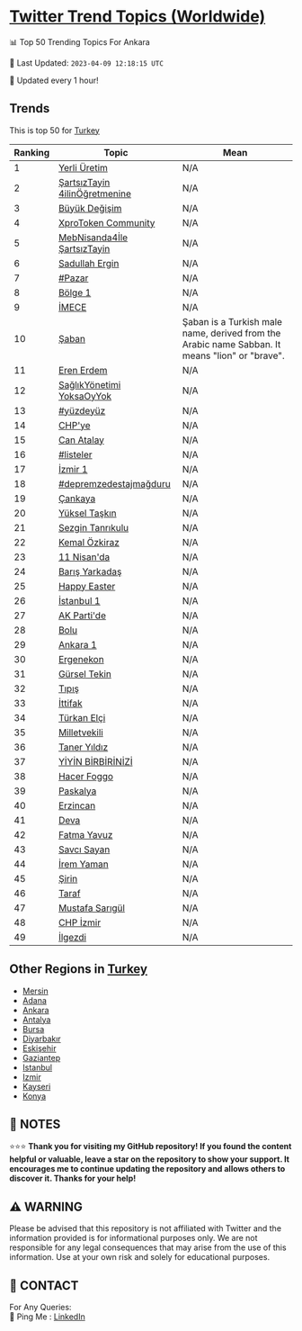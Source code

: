 [Twitter Trend Topics (Worldwide)](https://github.com/ErcinDedeoglu/Twitter-Trend-Topics)
==========


📊 Top 50 Trending Topics For Ankara

📆 Last Updated: `2023-04-09 12:18:15 UTC`

🔧 Updated every 1 hour!


## Trends

This is top 50 for [Turkey](</Turkey>)

| Ranking | Topic | Mean |
| ------- | ------------ | ------------ |
| 1 | [Yerli Üretim](http://twitter.com/search?q=Yerli+%c3%9cretim) | N/A |
| 2 | [ŞartsızTayin 4ilinÖğretmenine](http://twitter.com/search?q=%c5%9earts%c4%b1zTayin+4ilin%c3%96%c4%9fretmenine) | N/A |
| 3 | [Büyük Değişim](http://twitter.com/search?q=B%c3%bcy%c3%bck+De%c4%9fi%c5%9fim) | N/A |
| 4 | [XproToken Community](http://twitter.com/search?q=XproToken+Community) | N/A |
| 5 | [MebNisanda4İle ŞartsızTayin](http://twitter.com/search?q=MebNisanda4%c4%b0le+%c5%9earts%c4%b1zTayin) | N/A |
| 6 | [Sadullah Ergin](http://twitter.com/search?q=Sadullah+Ergin) | N/A |
| 7 | [#Pazar](http://twitter.com/search?q=%23Pazar) | N/A |
| 8 | [Bölge 1](http://twitter.com/search?q=B%c3%b6lge+1) | N/A |
| 9 | [İMECE](http://twitter.com/search?q=%c4%b0MECE) | N/A |
| 10 | [Şaban](http://twitter.com/search?q=%c5%9eaban) | Şaban is a Turkish male name, derived from the Arabic name Sabban. It means "lion" or "brave". |
| 11 | [Eren Erdem](http://twitter.com/search?q=Eren+Erdem) | N/A |
| 12 | [SağlıkYönetimi YoksaOyYok](http://twitter.com/search?q=Sa%c4%9fl%c4%b1kY%c3%b6netimi+YoksaOyYok) | N/A |
| 13 | [#yüzdeyüz](http://twitter.com/search?q=%23y%c3%bczdey%c3%bcz) | N/A |
| 14 | [CHP'ye](http://twitter.com/search?q=CHP%27ye) | N/A |
| 15 | [Can Atalay](http://twitter.com/search?q=Can+Atalay) | N/A |
| 16 | [#listeler](http://twitter.com/search?q=%23listeler) | N/A |
| 17 | [İzmir 1](http://twitter.com/search?q=%c4%b0zmir+1) | N/A |
| 18 | [#depremzedestajmağduru](http://twitter.com/search?q=%23depremzedestajma%c4%9fduru) | N/A |
| 19 | [Çankaya](http://twitter.com/search?q=%c3%87ankaya) | N/A |
| 20 | [Yüksel Taşkın](http://twitter.com/search?q=Y%c3%bcksel+Ta%c5%9fk%c4%b1n) | N/A |
| 21 | [Sezgin Tanrıkulu](http://twitter.com/search?q=Sezgin+Tanr%c4%b1kulu) | N/A |
| 22 | [Kemal Özkiraz](http://twitter.com/search?q=Kemal+%c3%96zkiraz) | N/A |
| 23 | [11 Nisan'da](http://twitter.com/search?q=11+Nisan%27da) | N/A |
| 24 | [Barış Yarkadaş](http://twitter.com/search?q=Bar%c4%b1%c5%9f+Yarkada%c5%9f) | N/A |
| 25 | [Happy Easter](http://twitter.com/search?q=Happy+Easter) | N/A |
| 26 | [İstanbul 1](http://twitter.com/search?q=%c4%b0stanbul+1) | N/A |
| 27 | [AK Parti'de](http://twitter.com/search?q=AK+Parti%27de) | N/A |
| 28 | [Bolu](http://twitter.com/search?q=Bolu) | N/A |
| 29 | [Ankara 1](http://twitter.com/search?q=Ankara+1) | N/A |
| 30 | [Ergenekon](http://twitter.com/search?q=Ergenekon) | N/A |
| 31 | [Gürsel Tekin](http://twitter.com/search?q=G%c3%bcrsel+Tekin) | N/A |
| 32 | [Tıpış](http://twitter.com/search?q=T%c4%b1p%c4%b1%c5%9f) | N/A |
| 33 | [İttifak](http://twitter.com/search?q=%c4%b0ttifak) | N/A |
| 34 | [Türkan Elçi](http://twitter.com/search?q=T%c3%bcrkan+El%c3%a7i) | N/A |
| 35 | [Milletvekili](http://twitter.com/search?q=Milletvekili) | N/A |
| 36 | [Taner Yıldız](http://twitter.com/search?q=Taner+Y%c4%b1ld%c4%b1z) | N/A |
| 37 | [YİYİN BİRBİRİNİZİ](http://twitter.com/search?q=Y%c4%b0Y%c4%b0N+B%c4%b0RB%c4%b0R%c4%b0N%c4%b0Z%c4%b0) | N/A |
| 38 | [Hacer Foggo](http://twitter.com/search?q=Hacer+Foggo) | N/A |
| 39 | [Paskalya](http://twitter.com/search?q=Paskalya) | N/A |
| 40 | [Erzincan](http://twitter.com/search?q=Erzincan) | N/A |
| 41 | [Deva](http://twitter.com/search?q=Deva) | N/A |
| 42 | [Fatma Yavuz](http://twitter.com/search?q=Fatma+Yavuz) | N/A |
| 43 | [Savcı Sayan](http://twitter.com/search?q=Savc%c4%b1+Sayan) | N/A |
| 44 | [İrem Yaman](http://twitter.com/search?q=%c4%b0rem+Yaman) | N/A |
| 45 | [Şirin](http://twitter.com/search?q=%c5%9eirin) | N/A |
| 46 | [Taraf](http://twitter.com/search?q=Taraf) | N/A |
| 47 | [Mustafa Sarıgül](http://twitter.com/search?q=Mustafa+Sar%c4%b1g%c3%bcl) | N/A |
| 48 | [CHP İzmir](http://twitter.com/search?q=CHP+%c4%b0zmir) | N/A |
| 49 | [İlgezdi](http://twitter.com/search?q=%c4%b0lgezdi) | N/A |



## Other Regions in [Turkey](</Turkey>)

* [Mersin](</Turkey/Mersin.md>)
* [Adana](</Turkey/Adana.md>)
* [Ankara](</Turkey/Ankara.md>)
* [Antalya](</Turkey/Antalya.md>)
* [Bursa](</Turkey/Bursa.md>)
* [Diyarbakır](</Turkey/Diyarbakır.md>)
* [Eskişehir](</Turkey/Eskişehir.md>)
* [Gaziantep](</Turkey/Gaziantep.md>)
* [Istanbul](</Turkey/Istanbul.md>)
* [Izmir](</Turkey/Izmir.md>)
* [Kayseri](</Turkey/Kayseri.md>)
* [Konya](</Turkey/Konya.md>)



## 📝 NOTES

⭐⭐⭐ **Thank you for visiting my GitHub repository! If you found the content helpful or valuable, leave a star on the repository to show your support. It encourages me to continue updating the repository and allows others to discover it. Thanks for your help!**


## ⚠️ WARNING

Please be advised that this repository is not affiliated with Twitter and the information provided is for informational purposes only. We are not responsible for any legal consequences that may arise from the use of this information. Use at your own risk and solely for educational purposes.


## 📨 CONTACT

 For Any Queries:  
            🏓 Ping Me : [LinkedIn](https://www.linkedin.com/in/ercindedeoglu/)
